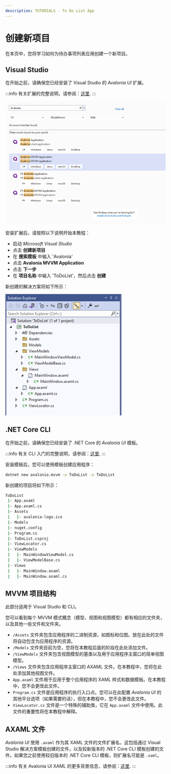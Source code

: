 ```yaml
---
description: TUTORIALS - To Do List App
---
```


# 创建新项目

在本页中，您将学习如何为待办事项列表应用创建一个新项目。

## Visual Studio

在开始之前，请确保您已经安装了 Visual Studio 的 _Avalonia UI_ 扩展。

:::info
有关扩展的完整说明，请参阅：[这里](../../get-started/install-the-avalonia-extension.md).
:::

<div style={{textAlign: 'center'}}>
  <img src="/img/gitbook-import/assets/image (43).png" alt=""/>
</div>

<figure><figcaption></figcaption></figure>

安装扩展后，请按照以下说明开始本教程：

- 启动 _Microsoft Visual Studio_
- 点击 **创建新项目**
- 在 **搜索模板** 中输入 'Avalonia'
- 点击 **Avalonia MVVM Application**
- 点击 **下一步**
- 在 **项目名称** 中输入 'ToDoList'，然后点击 **创建**

新创建的解决方案将如下所示：

<div style={{textAlign: 'center'}}>
  <img src="/img/gitbook-import/assets/image (3) (1) (1).png" alt=""/>
</div>

## .NET Core CLI

在开始之前，请确保您已经安装了 .NET Core 的 _Avalonia UI_ 模板。

:::info
有关 CLI 入门的完整说明，请参阅：[这里](../../get-started/getting-started.md).
:::

安装模板后，您可以使用模板创建应用程序：

```bash
dotnet new avalonia.mvvm -o ToDoList -n ToDoList
```

新创建的项目将如下所示：

```bash
ToDoList
 |- App.axaml
 |- App.axaml.cs
 |- Assets
 |   |- avalonia-logo.ico
 |- Models 
 |- nuget.config 
 |- Program.cs
 |- ToDoList.csproj
 |- ViewLocator.cs
 |- ViewModels
 |   |- MainWindowViewModel.cs
 |   |- ViewModelBase.cs
 |- Views
 |   |- MainWindow.axaml
 |   |- MainWindow.axaml.cs
```

## MVVM 项目结构

此部分适用于 Visual Studio 和 CLI。

您可以看到每个 MVVM 模式概念（模型、视图和视图模型）都有相应的文件夹，以及其他一些文件和文件夹。

* `/Assets` 文件夹包含应用程序的二进制资源，如图标和位图。放在此处的文件将自动包含为应用程序的资源。
* `/Models` 文件夹目前为空，您将在本教程后面的阶段在此处添加文件。
* `/ViewModels` 文件夹包含视图模型的基类以及用于应用程序主窗口的简单视图模型。
* `/Views` 文件夹包含应用程序主窗口的 AXAML 文件。在本教程中，您将在此处添加其他视图文件。
* `App.axaml` 文件用于应用于整个应用程序的 XAML 样式和数据模板。在本教程中，您不会更改此文件。
* `Program.cs` 文件是应用程序的执行入口点。您可以在此配置 _Avalonia UI_ 的其他平台选项（如果需要的话），但在本教程中，您不会更改此文件。
* `ViewLocator.cs` 文件是一个特殊的辅助类，它在 `App.axaml` 文件中使用。此文件的重要性将在本教程中解释。

## AXAML 文件

_Avalonia UI_ 使用 `.axaml` 作为其 XAML 文件的文件扩展名，这包括通过 Visual Studio 解决方案模板创建的文件，以及较新版本的 .NET Core CLI 模板创建的文件。如果您之前使用较旧版本的 .NET Core CLI 模板，则扩展名可能是 `.xaml`。

:::info
有关 Avalonia UI XAML 的更多背景信息，请参阅：[这里](../../basics/user-interface/introduction-to-xaml.md).
:::
